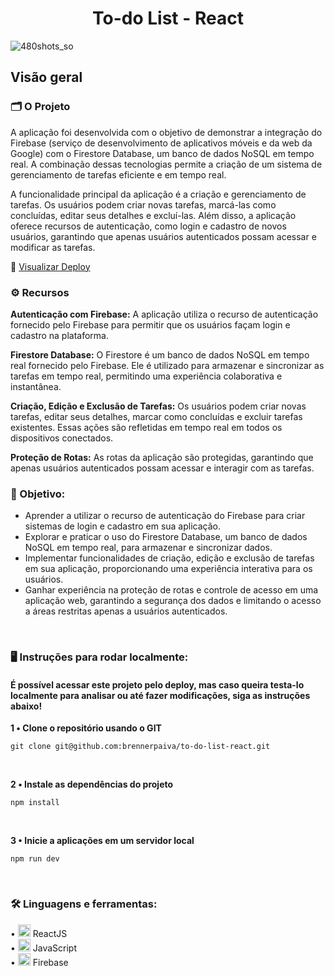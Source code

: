 <div align="center">
  <h1>To-do List - React</h1>
</div>

![480shots_so](https://github.com/brennerpaiva/to-do-list-react/assets/114958953/9874338a-4b4b-457c-aae3-0380ceefd89f)
## Visão geral

### 🗂️ O Projeto
A aplicação foi desenvolvida com o objetivo de demonstrar a integração do Firebase (serviço de desenvolvimento de aplicativos móveis e da web da Google) com o Firestore Database, um banco de dados NoSQL em tempo real. A combinação dessas tecnologias permite a criação de um sistema de gerenciamento de tarefas eficiente e em tempo real.

A funcionalidade principal da aplicação é a criação e gerenciamento de tarefas. Os usuários podem criar novas tarefas, marcá-las como concluídas, editar seus detalhes e excluí-las. Além disso, a aplicação oferece recursos de autenticação, como login e cadastro de novos usuários, garantindo que apenas usuários autenticados possam acessar e modificar as tarefas.

🔗 <a href="https://to-do-list-brennerpaiva.netlify.app/" target="_blank">Visualizar Deploy</a>

### ⚙️ Recursos

<strong>Autenticação com Firebase:</strong> A aplicação utiliza o recurso de autenticação fornecido pelo Firebase para permitir que os usuários façam login e cadastro na plataforma.

<strong>Firestore Database:</strong> O Firestore é um banco de dados NoSQL em tempo real fornecido pelo Firebase. Ele é utilizado para armazenar e sincronizar as tarefas em tempo real, permitindo uma experiência colaborativa e instantânea.

<strong>Criação, Edição e Exclusão de Tarefas:</strong> Os usuários podem criar novas tarefas, editar seus detalhes, marcar como concluídas e excluir tarefas existentes. Essas ações são refletidas em tempo real em todos os dispositivos conectados.

<strong>Proteção de Rotas:</strong> As rotas da aplicação são protegidas, garantindo que apenas usuários autenticados possam acessar e interagir com as tarefas.

### 📌 Objetivo:
* Aprender a utilizar o recurso de autenticação do Firebase para criar sistemas de login e cadastro em sua aplicação.
* Explorar e praticar o uso do Firestore Database, um banco de dados NoSQL em tempo real, para armazenar e sincronizar dados.
* Implementar funcionalidades de criação, edição e exclusão de tarefas em sua aplicação, proporcionando uma experiência interativa para os usuários.
* Ganhar experiência na proteção de rotas e controle de acesso em uma aplicação web, garantindo a segurança dos dados e limitando o acesso a áreas restritas apenas a usuários autenticados.
<br>

### 🖥️ Instruções para rodar localmente:
#### É possível acessar este projeto pelo deploy, mas caso queira testa-lo localmente para analisar ou até fazer modificações, siga as instruções abaixo!

<strong> 1️ • Clone o repositório usando o GIT </strong>

```
git clone git@github.com:brennerpaiva/to-do-list-react.git
```

<br>


<strong> 2️ • Instale as dependências do projeto</strong>

```
npm install
```

<br>

<strong> 3 • Inicie a aplicações em um servidor local</strong>

```
npm run dev
```

<br>

### 🛠️ Linguagens e ferramentas: 
• <img width="20px" src="https://skillicons.dev/icons?i=react" alt="testing library icon"/> ReactJS\
• <img width="20px" src="https://skillicons.dev/icons?i=javascript" alt="javascript icon"/> JavaScript\
• <img width="20px" src="https://skillicons.dev/icons?i=firebase" alt="firebase icon"/> Firebase
</div>
